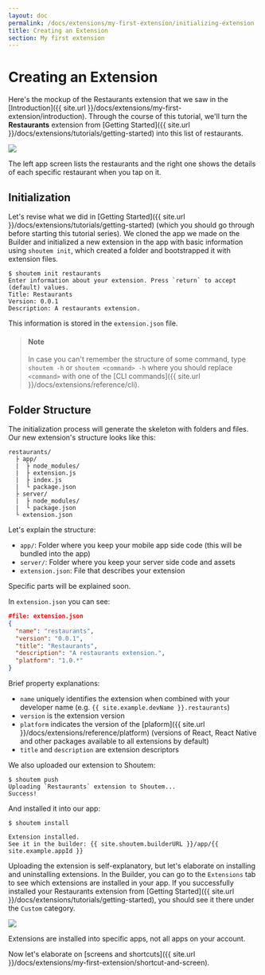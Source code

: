 ```yaml
---
layout: doc
permalink: /docs/extensions/my-first-extension/initializing-extension
title: Creating an Extension
section: My first extension
---
```


# Creating an Extension

Here's the mockup of the Restaurants extension that we saw in the [Introduction]({{ site.url }}/docs/extensions/my-first-extension/introduction). Through the course of this tutorial, we'll turn the **Restaurants** extension from [Getting Started]({{ site.url }}/docs/extensions/tutorials/getting-started) into this list of restaurants.

<p class="image">
<img src='{{ site.url }}/img/my-first-extension/extension-preview.jpg'/>
</p>

The left app screen lists the restaurants and the right one shows the details of each specific restaurant when you tap on it.

## Initialization

Let's revise what we did in [Getting Started]({{ site.url }}/docs/extensions/tutorials/getting-started) (which you should go through before starting this tutorial series). We cloned the app we made on the Builder and initialized a new extension in the app with basic information using `shoutem init`, which created a folder and bootstrapped it with extension files.

```ShellSession
$ shoutem init restaurants
Enter information about your extension. Press `return` to accept (default) values.
Title: Restaurants
Version: 0.0.1
Description: A restaurants extension.
```

This information is stored in the `extension.json` file.

> #### Note
> In case you can't remember the structure of some command, type `shoutem -h` or `shoutem <command> -h` where you should replace `<command>` with one of the [CLI commands]({{ site.url }}/docs/extensions/reference/cli).

## Folder Structure

The initialization process will generate the skeleton with folders and files. Our new extension's structure looks like this:

```
restaurants/
  ├ app/
  |  ├ node_modules/
  |  ├ extension.js
  |  ├ index.js
  |  └ package.json
  ├ server/
  |  ├ node_modules/
  |  └ package.json
  └ extension.json
```

Let's explain the structure:

- `app/`: Folder where you keep your mobile app side code (this will be bundled into the app)
- `server/`: Folder where you keep your server side code and assets
- `extension.json`: File that describes your extension

Specific parts will be explained soon.

In `extension.json` you can see:

```JSON
#file: extension.json
{
  "name": "restaurants",
  "version": "0.0.1",
  "title": "Restaurants",
  "description": "A restaurants extension.",
  "platform": "1.0.*"
}
```

Brief property explanations:

- `name` uniquely identifies the extension when combined with your developer name (e.g. `{{ site.example.devName }}.restaurants`)
- `version` is the extension version
- `platform` indicates the version of the [plaform]({{ site.url }}/docs/extensions/reference/platform) (versions of React, React Native and other packages available to all extensions by default)
- `title` and `description` are extension descriptors

We also uploaded our extension to Shoutem:

```ShellSession
$ shoutem push
Uploading `Restaurants` extension to Shoutem...
Success!
```

And installed it into our app:

```ShellSession
$ shoutem install

Extension installed.
See it in the builder: {{ site.shoutem.builderURL }}/app/{{ site.example.appId }}
```

Uploading the extension is self-explanatory, but let's elaborate on installing and uninstalling extensions. In the Builder, you can go to the `Extensions` tab to see which extensions are installed in your app. If you successfully installed your Restaurants extension from [Getting Started]({{ site.url }}/docs/extensions/tutorials/getting-started), you should see it there under the `Custom` category.

<p class="image">
<img src='{{ site.url }}/img/my-first-extension/extension-tab-extension.png'/>
</p>

Extensions are installed into specific apps, not all apps on your account.

Now let's elaborate on [screens and shortcuts]({{ site.url }}/docs/extensions/my-first-extension/shortcut-and-screen).
